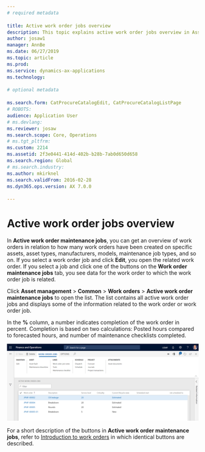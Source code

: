 ```yaml
---
# required metadata

title: Active work order jobs overview
description: This topic explains active work order jobs overview in Asset Management.
author: josaw1
manager: AnnBe
ms.date: 06/27/2019
ms.topic: article
ms.prod: 
ms.service: dynamics-ax-applications
ms.technology: 

# optional metadata

ms.search.form: CatProcureCatalogEdit, CatProcureCatalogListPage
# ROBOTS: 
audience: Application User
# ms.devlang: 
ms.reviewer: josaw
ms.search.scope: Core, Operations
# ms.tgt_pltfrm: 
ms.custom: 2214
ms.assetid: 2f3e0441-414d-402b-b28b-7ab0d650d658
ms.search.region: Global
# ms.search.industry: 
ms.author: mkirknel
ms.search.validFrom: 2016-02-28
ms.dyn365.ops.version: AX 7.0.0

---
```


# Active work order jobs overview

In **Active work order maintenance jobs**, you can get an overview of work orders in relation to how many work orders have been created on specific assets, asset types, manufacturers, models, maintenance job types, and so on. If you select a work order job and click **Edit**, you open the related work order. If you select a job and click one of the buttons on the **Work order maintenance jobs** tab, you see data for the work order to which the work order job is related.

Click **Asset management** > **Common** > **Work orders** > **Active work order maintenance jobs** to open the list. The list contains all active work order jobs and displays some of the information related to the work order or work order job.

In the **%** column, a number indicates completion of the work order in percent. Completion is based on two calculations: Posted hours compared to forecasted hours, and number of maintenance checklists completed.

![Figure 1](media/23-work-orders.png)

For a short description of the buttons in **Active work order maintenance jobs**, refer to [Introduction to work orders](../work-orders/introduction-to-work-orders.md) in which identical buttons are described.
